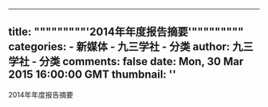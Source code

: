 
---
title: """""""""'2014年年度报告摘要'"""""""""
categories: 
    - 新媒体
    - 九三学社 - 分类
author: 九三学社 - 分类
comments: false
date: Mon, 30 Mar 2015 16:00:00 GMT
thumbnail: ''
---

<div>   
2014年年度报告摘要  
</div>
            